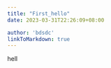 ```yaml
---
title: "First_hello"
date: 2023-03-31T22:26:09+08:00

author: 'bdsdc'
linkToMarkdown: true
---
```

hell
